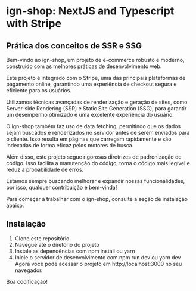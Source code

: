 # ign-shop: NextJS and Typescript with Stripe
## Prática dos conceitos de SSR e SSG
Bem-vindo ao ign-shop, um projeto de e-commerce robusto e moderno, construído com as melhores práticas de desenvolvimento web.

Este projeto é integrado com o Stripe, uma das principais plataformas de pagamento online, garantindo uma experiência de checkout segura e eficiente para os usuários.

Utilizamos técnicas avançadas de renderização e geração de sites, como Server-side Rendering (SSR) e Static Site Generation (SSG), para garantir um desempenho otimizado e uma excelente experiência do usuário.

O ign-shop também faz uso de data fetching, permitindo que os dados sejam buscados e renderizados no servidor antes de serem enviados para o cliente. Isso resulta em páginas que carregam rapidamente e são indexadas de forma eficaz pelos motores de busca.

Além disso, este projeto segue rigorosas diretrizes de padronização de código. Isso facilita a manutenção do código, torna o código mais legível e reduz a probabilidade de erros.

Estamos sempre buscando melhorar e expandir nossas funcionalidades, por isso, qualquer contribuição é bem-vinda!

Para começar a trabalhar com o ign-shop, consulte a seção de instalação abaixo.

## Instalação
1. Clone este repositório
2. Navegue até o diretório do projeto
3. Instale as dependências com npm install ou yarn
4. Inicie o servidor de desenvolvimento com npm run dev ou yarn dev
Agora você pode acessar o projeto em http://localhost:3000 no seu navegador.

Boa codificação!
